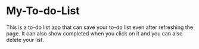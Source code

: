 # My-To-do-List
This is a to-do list app that can save your to-do list even after refreshing the page. It can also show completed when you click on it and you can also delete your list.
